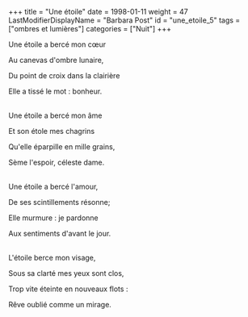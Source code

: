 +++
title = "Une étoile"
date = 1998-01-11
weight = 47
LastModifierDisplayName = "Barbara Post"
id = "une_etoile_5"
tags = ["ombres et lumières"]
categories = ["Nuit"]
+++

Une étoile a bercé mon cœur

Au canevas d'ombre lunaire,

Du point de croix dans la clairière

Elle a tissé le mot : bonheur.

 \
Une étoile a bercé mon âme

Et son étole mes chagrins

Qu'elle éparpille en mille grains,

Sème l'espoir, céleste dame.

 \
Une étoile a bercé l'amour,

De ses scintillements résonne;

Elle murmure : je pardonne

Aux sentiments d'avant le jour.

 \
L'étoile berce mon visage,

Sous sa clarté mes yeux sont clos,

Trop vite éteinte en nouveaux flots :

Rêve oublié comme un mirage.
